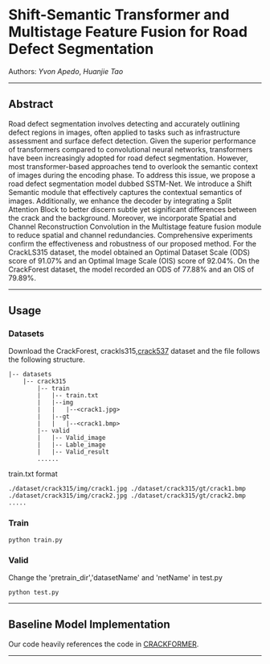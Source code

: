 # Shift-Semantic Transformer and Multistage Feature Fusion for Road Defect Segmentation 

Authors: *Yvon Apedo*, *Huanjie Tao*

---
## Abstract

Road defect segmentation involves detecting and accurately outlining defect regions in images, often applied to tasks such as infrastructure assessment and surface defect detection. Given the superior performance of transformers compared to convolutional neural networks, transformers have been increasingly adopted for road defect segmentation. However, most transformer-based approaches tend to overlook the semantic context of images during the encoding phase. To address this issue, we propose a road defect segmentation model dubbed SSTM-Net. We introduce a Shift Semantic module that effectively captures the contextual semantics of images. Additionally, we enhance the decoder by integrating a Split Attention Block to better discern subtle yet significant differences between the crack and the background. Moreover, we incorporate Spatial and Channel Reconstruction Convolution in the Multistage feature fusion module to reduce spatial and channel redundancies. Comprehensive experiments confirm the effectiveness and robustness of our proposed method. For the CrackLS315 dataset, the model obtained an Optimal Dataset Scale (ODS) score of 91.07% and an Optimal Image Scale (OIS) score of 92.04%. On the CrackForest dataset, the model recorded an ODS of 77.88% and an OIS of 79.89%.

---

## Usage
### Datasets
Download the CrackForest, crackls315,[crack537](https://www.sciencedirect.com/science/article/pii/S0925231219300566) dataset and the file follows the following structure.

```
|-- datasets
    |-- crack315
        |-- train
        |   |-- train.txt
        |   |--img
        |   |   |--<crack1.jpg>
        |   |--gt
        |   |   |--<crack1.bmp>
        |-- valid
        |   |-- Valid_image
        |   |-- Lable_image
        |   |-- Valid_result
        ......
```

train.txt format
```
./dataset/crack315/img/crack1.jpg ./dataset/crack315/gt/crack1.bmp
./dataset/crack315/img/crack2.jpg ./dataset/crack315/gt/crack2.bmp
.....
```
### Train

```
python train.py
```
### Valid

Change the 'pretrain_dir','datasetName' and 'netName' in test.py

```
python test.py
```

---
## Baseline Model Implementation

Our code heavily references the code in [CRACKFORMER](https://github.com/LouisNUST/CrackFormer-II).

---

